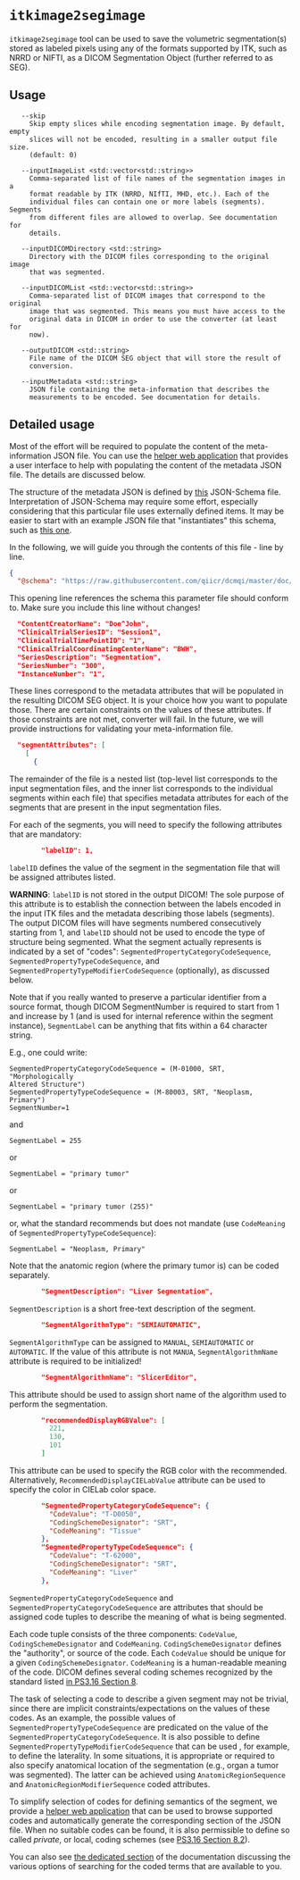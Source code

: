 # `itkimage2segimage`

`itkimage2segimage` tool can be used to save the volumetric segmentation\(s\) stored as labeled pixels using any of the formats supported by ITK, such as NRRD or NIFTI, as a DICOM Segmentation Object \(further referred to as SEG\).

## Usage

```
   --skip
     Skip empty slices while encoding segmentation image. By default, empty
     slices will not be encoded, resulting in a smaller output file size.
     (default: 0)

   --inputImageList <std::vector<std::string>>
     Comma-separated list of file names of the segmentation images in a
     format readable by ITK (NRRD, NIfTI, MHD, etc.). Each of the
     individual files can contain one or more labels (segments). Segments
     from different files are allowed to overlap. See documentation for
     details.

   --inputDICOMDirectory <std::string>
     Directory with the DICOM files corresponding to the original image
     that was segmented.

   --inputDICOMList <std::vector<std::string>>
     Comma-separated list of DICOM images that correspond to the original
     image that was segmented. This means you must have access to the
     original data in DICOM in order to use the converter (at least for
     now).

   --outputDICOM <std::string>
     File name of the DICOM SEG object that will store the result of
     conversion.

   --inputMetadata <std::string>
     JSON file containing the meta-information that describes the
     measurements to be encoded. See documentation for details.
```

## Detailed usage

Most of the effort will be required to populate the content of the meta-information JSON file. You can use the [helper web application](http://qiicr.org/dcmqi/#/seg) that provides a user interface to help with populating the content of the metadata JSON file. The details are discussed below.

The structure of the metadata JSON is defined by [this](https://github.com/QIICR/dcmqi/blob/master/doc/schemas/seg-schema.json) JSON-Schema file. Interpretation of JSON-Schema may require some effort, especially considering that this particular file uses externally defined items. It may be easier to start with an example JSON file that "instantiates" this schema, such as [this one](https://github.com/QIICR/dcmqi/blob/master/doc/examples/seg-example.json).

In the following, we will guide you through the contents of this file - line by line.

```JSON
{
  "@schema": "https://raw.githubusercontent.com/qiicr/dcmqi/master/doc/schemas/seg-schema.json#",
```

This opening line references the schema this parameter file should conform to. Make sure you include this line without changes!

```JSON
  "ContentCreatorName": "Doe^John",
  "ClinicalTrialSeriesID": "Session1",
  "ClinicalTrialTimePointID": "1",
  "ClinicalTrialCoordinatingCenterName": "BWH",
  "SeriesDescription": "Segmentation",
  "SeriesNumber": "300",
  "InstanceNumber": "1",
```

These lines correspond to the metadata attributes that will be populated in the resulting DICOM SEG object. It is your choice how you want to populate those. There are certain constraints on the values of these attributes. If those constraints are not met, converter will fail. In the future, we will provide instructions for validating your meta-information file.

```JSON
  "segmentAttributes": [
    [
      {
```

The remainder of the file is a nested list \(top-level list corresponds to the input segmentation files, and the inner list corresponds to the individual segments within each file\) that specifies metadata attributes for each of the segments that are present in the input segmentation files.

For each of the segments, you will need to specify the following attributes that are mandatory:

```JSON
        "labelID": 1,
```

`labelID` defines the value of the segment in the segmentation file that will be assigned attributes listed.

**WARNING**: `labelID` is not stored in the output DICOM! The sole purpose of this attribute is to establish the connection between the labels encoded in the input ITK files and the metadata describing those labels (segments). The output DICOM files will have segments numbered consecutively starting from 1, and `labelID` should not be used to encode the type of structure being segmented. What the segment actually represents is indicated by a set of "codes": `SegmentedPropertyCategoryCodeSequence`, `SegmentedPropertyTypeCodeSequence`, and `SegmentedPropertyTypeModifierCodeSequence` (optionally), as discussed below. 

Note that if you really wanted to preserve a particular identifier from a source format, though DICOM SegmentNumber is required to start from 1 and increase by 1 (and is used for internal reference within the segment instance), `SegmentLabel` can be anything that fits within a 64 character string.

E.g., one could write:

```
SegmentedPropertyCategoryCodeSequence = (M-01000, SRT, "Morphologically
Altered Structure")
SegmentedPropertyTypeCodeSequence = (M-80003, SRT, "Neoplasm, Primary")
SegmentNumber=1
```
and

```
SegmentLabel = 255
```

or

```
SegmentLabel = "primary tumor"
```

or

```
SegmentLabel = "primary tumor (255)"
```

or, what the standard recommends but does not mandate (use `CodeMeaning`
of `SegmentedPropertyTypeCodeSequence`):
```
SegmentLabel = "Neoplasm, Primary"
```
Note that the anatomic region (where the primary tumor is) can be
coded separately.


```JSON
        "SegmentDescription": "Liver Segmentation",
```

`SegmentDescription` is a short free-text description of the segment.

```JSON
        "SegmentAlgorithmType": "SEMIAUTOMATIC",
```

`SegmentAlgorithmType` can be assigned to `MANUAL`, `SEMIAUTOMATIC` or `AUTOMATIC`. If the value of this attribute is not `MANUA`, `SegmentAlgorithmName` attribute is required to be initialized!

```JSON
        "SegmentAlgorithmName": "SlicerEditor",
```

This attribute should be used to assign short name of the algorithm used to perform the segmentation.

```JSON
        "recommendedDisplayRGBValue": [
          221,
          130,
          101
        ]
```

This attribute can be used to specify the RGB color with the recommended. Alternatively, `RecommendedDisplayCIELabValue` attribute can be used to specify the color in CIELab color space.

```JSON
        "SegmentedPropertyCategoryCodeSequence": {
          "CodeValue": "T-D0050",
          "CodingSchemeDesignator": "SRT",
          "CodeMeaning": "Tissue"
        },
        "SegmentedPropertyTypeCodeSequence": {
          "CodeValue": "T-62000",
          "CodingSchemeDesignator": "SRT",
          "CodeMeaning": "Liver"
        },
```

`SegmentedPropertyCategoryCodeSequence` and `SegmentedPropertyCategoryCodeSequence` are attributes that should be assigned code tuples to describe the meaning of what is being segmented.

Each code tuple consists of the three components:  `CodeValue`, `CodingSchemeDesignator` and `CodeMeaning`. `CodingSchemeDesignator` defines the "authority", or source of the code. Each `CodeValue` should be unique for a given `CodingSchemeDesignator`. `CodeMeaning` is a human-readable meaning of the code. DICOM defines several coding schemes recognized by the standard listed [in PS3.16 Section 8](http://dicom.nema.org/medical/dicom/current/output/chtml/part16/chapter_8.html).

The task of selecting a code to describe a given segment may not be trivial, since there are implicit constraints/expectations on the values of these codes. As an example, the possible values of `SegmentedPropertyTypeCodeSequence` are predicated on the value of the `SegmentedPropertyCategoryCodeSequence`. It is also possible to define `SegmentedPropertyTypeModifierCodeSequence` that can be used , for example, to define the laterality. In some situations, it is appropriate or required to also specify anatomical location of the segmentation \(e.g., organ a tumor was segmented\). The latter can be achieved using `AnatomicRegionSequence` and `AnatomicRegionModifierSequence` coded attributes.

To simplify selection of codes for defining semantics of the segment, we provide a [helper web application](http://qiicr.org/dcmqi/#/seg) that can be used to browse supported codes and automatically generate the corresponding section of the JSON file. When no suitable codes can be found, it is also permissible to define so called _private_, or local, coding schemes \(see [PS3.16 Section 8.2](http://dicom.nema.org/medical/dicom/current/output/chtml/part03/sect_8.2.html)\).

You can also see [the dedicated section](/user_guide/coding_schemes.md) of the documentation discussing the various options of searching for the coded terms that are available to you.
